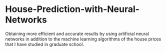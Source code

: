 # House-Prediction-with-Neural-Networks
Obtaining more efficient and accurate results by using artificial neural networks in addition to the machine learning algorithms of the house prices that I have studied in graduate school.
